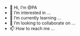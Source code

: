 - 👋 Hi, I’m @PA
- 👀 I’m interested in ...
- 🌱 I’m currently learning ...
- 💞️ I’m looking to collaborate on ...
- 📫 How to reach me ...

<!---
PA is a ✨ special ✨ repository because its `README.md` (this file) appears on your GitHub profile.
You can click the Preview link to take a look at your changes.
--->
